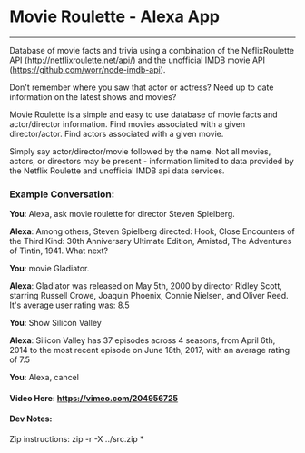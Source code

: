# Movie Roulette - Alexa App
 ---
Database of movie facts and trivia using a combination of the NeflixRoulette API (http://netflixroulette.net/api/) 
and the unofficial IMDB movie API (https://github.com/worr/node-imdb-api).

Don't remember where you saw that actor or actress? Need up to date information
on the latest shows and movies?

Movie Roulette is a simple and easy to use database of movie facts and actor/director information. Find movies associated with a given director/actor. Find actors associated with a given movie. 

Simply say actor/director/movie followed by the name. Not all movies, actors, or directors may be present - information limited to data provided by the Netflix Roulette
and unofficial IMDB api data services.
### Example Conversation:

**You**: Alexa, ask movie roulette for director Steven Spielberg.

**Alexa**: Among others, Steven Spielberg directed: Hook, Close Encounters of the Third Kind: 30th Anniversary Ultimate Edition, Amistad, The Adventures of Tintin, 1941. What next?

**You**: movie Gladiator. 

**Alexa**: Gladiator was released on May 5th, 2000 by director Ridley Scott, starring Russell Crowe, Joaquin Phoenix, Connie Nielsen, and  Oliver Reed. It's average user rating was: 8.5 

**You**: Show Silicon Valley

**Alexa**: Silicon Valley has 37 episodes across 4 seasons, from April 6th, 2014 to the most recent episode on June 18th, 2017, with an average rating of  7.5

**You**: Alexa, cancel

#### Video Here: https://vimeo.com/204956725

####  Dev Notes:
Zip instructions: zip -r -X ../src.zip *
